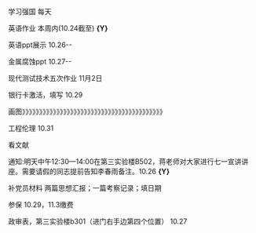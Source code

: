 学习强国  每天

英语作业  本周内(10.24截至) **{Y}**

英语ppt展示 10.26--

金属腐蚀ppt 10.27--

现代测试技术五次作业  11月2日

银行卡激活，填写 10.29

画图》》》》》》》》》》》》》》》》》》》》》》》》》》》》》》》》》》》》》》》》》

工程伦理  10.31

看文献

通知:明天中午12:30—14:00在第三实验楼B502，蒋老师对大家进行七一宣讲讲座。需要请假的同志提前告知李春雨备注。10.26 **{Y}**

补党员材料 两篇思想汇报；一篇考察记录；填日期

参保 10.29，11.3缴费

政审表，第三实验楼b301（进门右手边第四个位置） 10.27

